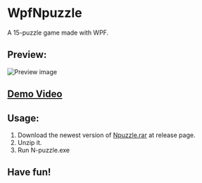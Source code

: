 # WpfNpuzzle

A 15-puzzle game made with WPF.

## Preview:

![Preview image](https://yuchungchuang.files.wordpress.com/2018/08/118.png?w=230&h=299&zoom=1)

## [Demo Video](https://www.youtube.com/watch?v=jrPuWZo6Dkk&t=5s)

## Usage:

1. Download the newest version of [Npuzzle.rar](https://github.com/alex1392/WpfNpuzzle/releases) at release page.
1. Unzip it.
1. Run N-puzzle.exe

## Have fun!
